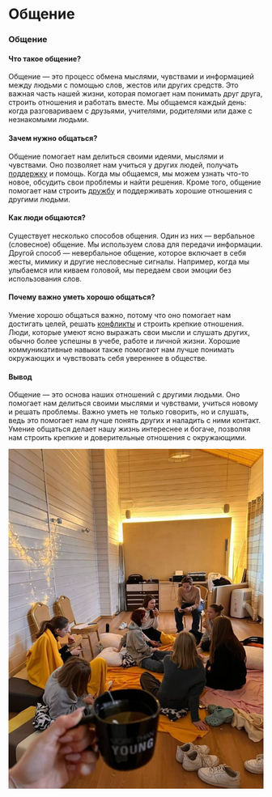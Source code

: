 # Общение

### Общение

#### Что такое общение?

Общение — это процесс обмена мыслями, чувствами и информацией между людьми с помощью слов, жестов или других средств. Это важная часть нашей жизни, которая помогает нам понимать друг друга, строить отношения и работать вместе. Мы общаемся каждый день: когда разговариваем с друзьями, учителями, родителями или даже с незнакомыми людьми.

#### Зачем нужно общаться?

Общение помогает нам делиться своими идеями, мыслями и чувствами. Оно позволяет нам учиться у других людей, получать [поддержку](./поддержка.md) и помощь. Когда мы общаемся, мы можем узнать что-то новое, обсудить свои проблемы и найти решения. Кроме того, общение помогает нам строить [дружбу](./дружба.md) и поддерживать хорошие отношения с другими людьми.

#### Как люди общаются?

Существует несколько способов общения. Один из них — вербальное (словесное) общение. Мы используем слова для передачи информации. Другой способ — невербальное общение, которое включает в себя жесты, мимику и другие несловесные сигналы. Например, когда мы улыбаемся или киваем головой, мы передаем свои эмоции без использования слов.

#### Почему важно уметь хорошо общаться?

Умение хорошо общаться важно, потому что оно помогает нам достигать целей, решать [конфликты](./конфликты.md) и строить крепкие отношения. Люди, которые умеют ясно выражать свои мысли и слушать других, обычно более успешны в учебе, работе и личной жизни. Хорошие коммуникативные навыки также помогают нам лучше понимать окружающих и чувствовать себя увереннее в обществе.

#### Вывод

Общение — это основа наших отношений с другими людьми. Оно помогает нам делиться своими мыслями и чувствами, учиться новому и решать проблемы. Важно уметь не только говорить, но и слушать, ведь это помогает нам лучше понять других и наладить с ними контакт. Умение общаться делает нашу жизнь интереснее и богаче, позволяя нам строить крепкие и доверительные отношения с окружающими.

![Изображение общение](общение.jpg)